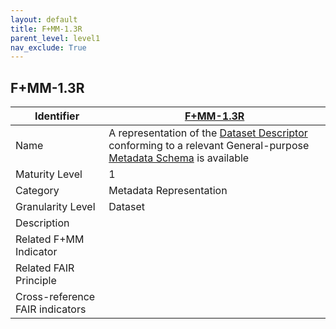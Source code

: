 ```yaml
---
layout: default
title: F+MM-1.3R
parent_level: level1
nav_exclude: True
---
```


## F+MM-1.3R

| Identifier | [F+MM-1.3R](https://github.com/FAIRplus/Data-Maturity/edit/v0.3/docs/_indicators/A.%20F+MM-1.3R.md) |
| ---------- | ----------|
| Name | A representation of the [Dataset Descriptor](https://fairplus.github.io/Data-Maturity/docs/Glossary/#dataset-descriptor) conforming to a relevant General-purpose [Metadata Schema](https://fairplus.github.io/Data-Maturity/docs/Glossary/#metadata-schema) is available |
| Maturity Level | 1 |
| Category | Metadata Representation |
| Granularity Level | Dataset |
| Description | |
| Related F+MM Indicator| |
| Related FAIR Principle | |
| Cross-reference FAIR indicators | |